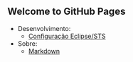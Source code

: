 ## Welcome to GitHub Pages

- Desenvolvimento:
  - [Configuração Eclipse/STS](desenvolvimento/eclipse_config.md)
- Sobre:
  - [Markdown](sobre/markdown.md)